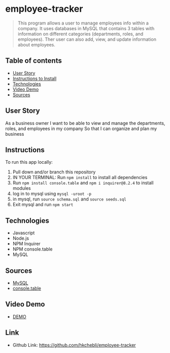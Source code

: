 # employee-tracker
> This program allows a user to manage employees info within a company. It uses databases in MySQL that contains 3 tables with information on different categories (departments, roles, and employees). Ther user can also add, view, and update information about employees.
 
## Table of contents
* [User Story](#user-story)
* [Instructions to Install](#instructions)
* [Technologies](#technologies)
* [Video Demo](#video-demo)
* [Sources](#sources)


## User Story
As a business owner
I want to be able to view and manage the departments, roles, and employees in my company
So that I can organize and plan my business

## Instructions
To run this app locally:

1. Pull down and/or branch this repository
2. IN YOUR TERMINAL: Run ```npm install``` to install all dependencies
3. Run ```npm install console.table``` and ```npm i inquirer@8.2.4``` to install modules 
4. log in to mysql using ```mysql -uroot -p```
5. in mysql, run ```source schema.sql``` and ```source seeds.sql```
6. Exit mysql and run ```npm start```

## Technologies
* Javascript
* Node.js
* NPM Inquirer
* NPM console.table
* MySQL

## Sources

* [MySQL](https://www.npmjs.com/package/mysql)
* [console.table](https://www.npmjs.com/package/console.table)

## Video Demo
* [DEMO](https://www.youtube.com/watch?v=oDdjx4IAzOQ)

## Link
* Github Link: https://github.com/hkchebli/employee-tracker